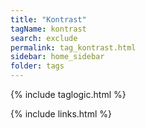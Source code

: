 ```yaml
---
title: "Kontrast"
tagName: kontrast
search: exclude
permalink: tag_kontrast.html
sidebar: home_sidebar
folder: tags
---
```

{% include taglogic.html %}

{% include links.html %}

